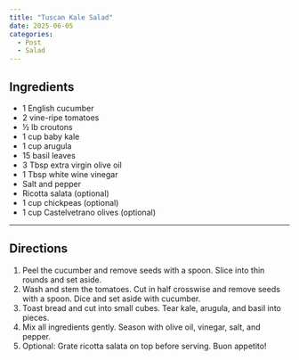 ```yaml
---
title: "Tuscan Kale Salad"  
date: 2025-06-05
categories:  
  - Post  
  - Salad  
---
```


## Ingredients  

- 1 English cucumber  
- 2 vine-ripe tomatoes  
- ½ lb croutons  
- 1 cup baby kale  
- 1 cup arugula  
- 15 basil leaves  
- 3 Tbsp extra virgin olive oil  
- 1 Tbsp white wine vinegar  
- Salt and pepper  
- Ricotta salata (optional)  
- 1 cup chickpeas (optional)  
- 1 cup Castelvetrano olives (optional)  

---

## Directions  

1. Peel the cucumber and remove seeds with a spoon. Slice into thin rounds and set aside.  
2. Wash and stem the tomatoes. Cut in half crosswise and remove seeds with a spoon. Dice and set aside with cucumber.  
3. Toast bread and cut into small cubes. Tear kale, arugula, and basil into pieces.  
4. Mix all ingredients gently. Season with olive oil, vinegar, salt, and pepper.  
5. Optional: Grate ricotta salata on top before serving. Buon appetito!
